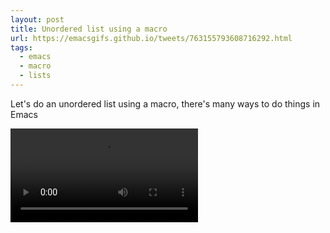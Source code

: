 ```yaml
---
layout: post
title: Unordered list using a macro
url: https://emacsgifs.github.io/tweets/763155793608716292.html
tags:
  - emacs
  - macro
  - lists
---
```


Let's do an unordered list using a macro, there's many ways to do things in Emacs

<video controls autoplay>
  <source src="/public/videos/763155793608716292.mp4" type="video/mp4">
    Sorry your browser does not support the video tag, maybe time to upgrade?
</video>
